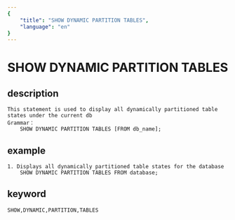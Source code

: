 ```yaml
---
{
    "title": "SHOW DYNAMIC PARTITION TABLES",
    "language": "en"
}
---
```


<!-- 
Licensed to the Apache Software Foundation (ASF) under one
or more contributor license agreements.  See the NOTICE file
distributed with this work for additional information
regarding copyright ownership.  The ASF licenses this file
to you under the Apache License, Version 2.0 (the
"License"); you may not use this file except in compliance
with the License.  You may obtain a copy of the License at
   http://www.apache.org/licenses/LICENSE-2.0
 Unless required by applicable law or agreed to in writing,
software distributed under the License is distributed on an
"AS IS" BASIS, WITHOUT WARRANTIES OR CONDITIONS OF ANY
KIND, either express or implied.  See the License for the
specific language governing permissions and limitations
under the License.
-->

# SHOW DYNAMIC PARTITION TABLES

## description

    This statement is used to display all dynamically partitioned table states under the current db
    Grammar：
        SHOW DYNAMIC PARTITION TABLES [FROM db_name];

## example

    1. Displays all dynamically partitioned table states for the database
        SHOW DYNAMIC PARTITION TABLES FROM database;

## keyword

    SHOW,DYNAMIC,PARTITION,TABLES
